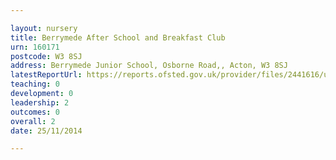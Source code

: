 ```yaml
---

layout: nursery
title: Berrymede After School and Breakfast Club
urn: 160171
postcode: W3 8SJ
address: Berrymede Junior School, Osborne Road,, Acton, W3 8SJ
latestReportUrl: https://reports.ofsted.gov.uk/provider/files/2441616/urn/160171.pdf
teaching: 0
development: 0
leadership: 2
outcomes: 0
overall: 2
date: 25/11/2014

---
```

